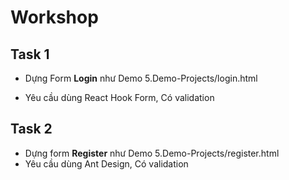# Workshop

## Task 1

- Dựng Form **Login** như Demo 5.Demo-Projects/login.html

- Yêu cầu dùng React Hook Form, Có validation


## Task 2

- Dựng form **Register** như Demo 5.Demo-Projects/register.html
- Yêu cầu dùng Ant Design, Có validation